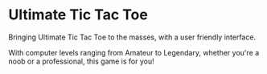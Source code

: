 Ultimate Tic Tac Toe
====================

Bringing Ultimate Tic Tac Toe to the masses, with a user friendly interface.

With computer levels ranging from Amateur to Legendary, whether you're a noob or a professional, this game is for you!
